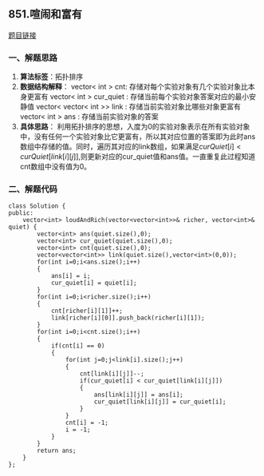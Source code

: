 ## 851.喧闹和富有
[题目链接](https://leetcode-cn.com/problems/loud-and-rich/)
### 一、解题思路
1. **算法标签**：拓扑排序
2. **数据结构解释**：
    vector< int > cnt: 存储对每个实验对象有几个实验对象比本身更富有
    vector< int > cur_quiet : 存储当前每个实验对象答案对应的最小安静值
    vector< vector< int >> link : 存储当前实验对象比哪些对象更富有
    vector< int > ans : 存储当前实验对象的答案
3. **具体思路**：
    利用拓扑排序的思想，入度为0的实验对象表示在所有实验对象中，没有任何一个实验对象比它更富有，所以其对应位置的答案即为此时ans数组中存储的值。同时，遍历其对应的link数组，如果满足$curQuiet[i] < curQuiet[ link[i][j] ]$,则更新对应的cur_quiet值和ans值。一直重复此过程知道cnt数组中没有值为0。
### 二、解题代码
```{.line-numbers}
class Solution {
public:
    vector<int> loudAndRich(vector<vector<int>>& richer, vector<int>& quiet) {
        vector<int> ans(quiet.size(),0);
        vector<int> cur_quiet(quiet.size(),0);
        vector<int> cnt(quiet.size(),0);
        vector<vector<int>> link(quiet.size(),vector<int>(0,0));
        for(int i=0;i<ans.size();i++)
        {    
            ans[i] = i;
            cur_quiet[i] = quiet[i];
        }
        for(int i=0;i<richer.size();i++)
        {
            cnt[richer[i][1]]++;
            link[richer[i][0]].push_back(richer[i][1]);
        }   
        for(int i=0;i<cnt.size();i++)
        {
            if(cnt[i] == 0)
            {
                for(int j=0;j<link[i].size();j++)
                {
                    cnt[link[i][j]]--;
                    if(cur_quiet[i] < cur_quiet[link[i][j]])
                    {
                        ans[link[i][j]] = ans[i];
                        cur_quiet[link[i][j]] = cur_quiet[i];
                    }
                }
                cnt[i] = -1;
                i = -1;
            }
        }
        return ans;
    }
};
```


